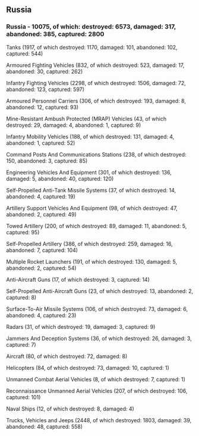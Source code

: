 
 
 ## Russia
 
 ### Russia - 10075, of which: destroyed: 6573, damaged: 317, abandoned: 385, captured: 2800

 

 

 Tanks (1917, of which destroyed: 1170, damaged: 101, abandoned: 102, captured: 544)

 Armoured Fighting Vehicles (832, of which destroyed: 523, damaged: 17, abandoned: 30, captured: 262)

 Infantry Fighting Vehicles (2298, of which destroyed: 1506, damaged: 72, abandoned: 123, captured: 597)

 Armoured Personnel Carriers (306, of which destroyed: 193, damaged: 8, abandoned: 12, captured: 93)

 Mine-Resistant Ambush Protected (MRAP) Vehicles (43, of which destroyed: 29, damaged: 4, abandoned: 1, captured: 9)

 Infantry Mobility Vehicles (188, of which destroyed: 131, damaged: 4, abandoned: 1, captured: 52)

 Command Posts And Communications Stations (238, of which destroyed: 150, abandoned: 3, captured: 85)

 Engineering Vehicles And Equipment (301, of which destroyed: 136, damaged: 5, abandoned: 40, captured: 120)

 Self-Propelled Anti-Tank Missile Systems (37, of which destroyed: 14, abandoned: 4, captured: 19)

 Artillery Support Vehicles And Equipment (98, of which destroyed: 47, abandoned: 2, captured: 49)

 Towed Artillery (200, of which destroyed: 89, damaged: 11, abandoned: 5, captured: 95)

 Self-Propelled Artillery (386, of which destroyed: 259, damaged: 16, abandoned: 7, captured: 104)

 Multiple Rocket Launchers (191, of which destroyed: 130, damaged: 5, abandoned: 2, captured: 54)

 Anti-Aircraft Guns (17, of which destroyed: 3, captured: 14)

 Self-Propelled Anti-Aircraft Guns (23, of which destroyed: 13, abandoned: 2, captured: 8)

 Surface-To-Air Missile Systems (106, of which destroyed: 73, damaged: 6, abandoned: 4, captured: 23)

 Radars (31, of which destroyed: 19, damaged: 3, captured: 9)

 Jammers And Deception Systems (36, of which destroyed: 26, damaged: 3, captured: 7)

 Aircraft (80, of which destroyed: 72, damaged: 8)

 Helicopters (84, of which destroyed: 73, damaged: 10, captured: 1)

 Unmanned Combat Aerial Vehicles (8, of which destroyed: 7, captured: 1)

 Reconnaissance Unmanned Aerial Vehicles (207, of which destroyed: 106, captured: 101)

 Naval Ships (12, of which destroyed: 8, damaged: 4)

 Trucks, Vehicles and Jeeps (2448, of which destroyed: 1803, damaged: 39, abandoned: 48, captured: 558)

